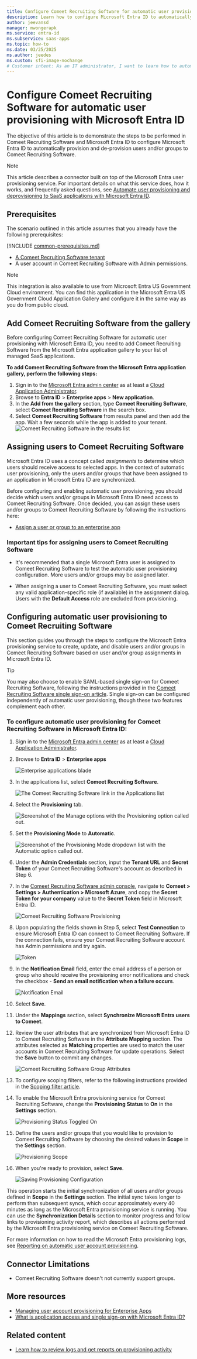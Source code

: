 ```yaml
---
title: Configure Comeet Recruiting Software for automatic user provisioning with Microsoft Entra ID
description: Learn how to configure Microsoft Entra ID to automatically provision and de-provision user accounts to Comeet Recruiting Software.
author: jeevansd
manager: mwongerapk
ms.service: entra-id
ms.subservice: saas-apps
ms.topic: how-to
ms.date: 03/25/2025
ms.author: jeedes
ms.custom: sfi-image-nochange
# Customer intent: As an IT administrator, I want to learn how to automatically provision and deprovision user accounts from Microsoft Entra ID to Comeet Recruiting Software so that I can streamline the user management process and ensure that users have the appropriate access to Comeet Recruiting Software.
---
```


# Configure Comeet Recruiting Software for automatic user provisioning with Microsoft Entra ID

The objective of this article is to demonstrate the steps to be performed in Comeet Recruiting Software and Microsoft Entra ID to configure Microsoft Entra ID to automatically provision and de-provision users and/or groups to Comeet Recruiting Software.

> [!NOTE]
> This article describes a connector built on top of the Microsoft Entra user provisioning service. For important details on what this service does, how it works, and frequently asked questions, see [Automate user provisioning and deprovisioning to SaaS applications with Microsoft Entra ID](~/identity/app-provisioning/user-provisioning.md).
>

## Prerequisites

The scenario outlined in this article assumes that you already have the following prerequisites:

[!INCLUDE [common-prerequisites.md](~/identity/saas-apps/includes/common-prerequisites.md)]
* [A Comeet Recruiting Software tenant](https://www.comeet.co/)
* A user account in Comeet Recruiting Software with Admin permissions.

> [!NOTE]
> This integration is also available to use from Microsoft Entra US Government Cloud environment. You can find this application in the Microsoft Entra US Government Cloud Application Gallery and configure it in the same way as you do from public cloud.
## Add Comeet Recruiting Software from the gallery

Before configuring Comeet Recruiting Software for automatic user provisioning with Microsoft Entra ID, you need to add Comeet Recruiting Software from the Microsoft Entra application gallery to your list of managed SaaS applications.

**To add Comeet Recruiting Software from the Microsoft Entra application gallery, perform the following steps:**

1. Sign in to the [Microsoft Entra admin center](https://entra.microsoft.com) as at least a [Cloud Application Administrator](~/identity/role-based-access-control/permissions-reference.md#cloud-application-administrator).
1. Browse to **Entra ID** > **Enterprise apps** > **New application**.
1. In the **Add from the gallery** section, type **Comeet Recruiting Software**, select **Comeet Recruiting Software** in the search box.
1. Select **Comeet Recruiting Software** from results panel and then add the app. Wait a few seconds while the app is added to your tenant.
	![Comeet Recruiting Software in the results list](common/search-new-app.png)

## Assigning users to Comeet Recruiting Software

Microsoft Entra ID uses a concept called *assignments* to determine which users should receive access to selected apps. In the context of automatic user provisioning, only the users and/or groups that have been assigned to an application in Microsoft Entra ID are synchronized.

Before configuring and enabling automatic user provisioning, you should decide which users and/or groups in Microsoft Entra ID need access to Comeet Recruiting Software. Once decided, you can assign these users and/or groups to Comeet Recruiting Software by following the instructions here:

* [Assign a user or group to an enterprise app](~/identity/enterprise-apps/assign-user-or-group-access-portal.md)

### Important tips for assigning users to Comeet Recruiting Software

* It's recommended that a single Microsoft Entra user is assigned to Comeet Recruiting Software to test the automatic user provisioning configuration. More users and/or groups may be assigned later.

* When assigning a user to Comeet Recruiting Software, you must select any valid application-specific role (if available) in the assignment dialog. Users with the **Default Access** role are excluded from provisioning.

## Configuring automatic user provisioning to Comeet Recruiting Software 

This section guides you through the steps to configure the Microsoft Entra provisioning service to create, update, and disable users and/or groups in Comeet Recruiting Software based on user and/or group assignments in Microsoft Entra ID.

> [!TIP]
> You may also choose to enable SAML-based single sign-on for Comeet Recruiting Software, following the instructions provided in the [Comeet Recruiting Software single sign-on  article](comeetrecruitingsoftware-tutorial.md). Single sign-on can be configured independently of automatic user provisioning, though these two features complement each other.

<a name='to-configure-automatic-user-provisioning-for-comeet-recruiting-software-in-azure-ad'></a>

### To configure automatic user provisioning for Comeet Recruiting Software in Microsoft Entra ID:

1. Sign in to the [Microsoft Entra admin center](https://entra.microsoft.com) as at least a [Cloud Application Administrator](~/identity/role-based-access-control/permissions-reference.md#cloud-application-administrator).
1. Browse to **Entra ID** > **Enterprise apps**

	![Enterprise applications blade](common/enterprise-applications.png)

1. In the applications list, select **Comeet Recruiting Software**.

	![The Comeet Recruiting Software link in the Applications list](common/all-applications.png)

3. Select the **Provisioning** tab.

	![Screenshot of the Manage options with the Provisioning option called out.](common/provisioning.png)

4. Set the **Provisioning Mode** to **Automatic**.

	![Screenshot of the Provisioning Mode dropdown list with the Automatic option called out.](common/provisioning-automatic.png)

5. Under the **Admin Credentials** section, input the **Tenant URL** and **Secret Token** of your Comeet Recruiting Software's account as described in Step 6.

6. In the [Comeet Recruiting Software admin console](https://app.comeet.co/), navigate to  **Comeet > Settings > Authentication > Microsoft Azure**, and copy the **Secret Token for your company** value to the **Secret Token** field in Microsoft Entra ID.

	![Comeet Recruiting Software Provisioning](./media/comeet-recruiting-software-provisioning-tutorial/secret-token-1.png)

7. Upon populating the fields shown in Step 5, select **Test Connection** to ensure Microsoft Entra ID can connect to Comeet Recruiting Software. If the connection fails, ensure your Comeet Recruiting Software account has Admin permissions and try again.

	![Token](common/provisioning-testconnection-token.png)

8. In the **Notification Email** field, enter the email address of a person or group who should receive the provisioning error notifications and check the checkbox - **Send an email notification when a failure occurs**.

	![Notification Email](common/provisioning-notification-email.png)

9. Select **Save**.

10. Under the **Mappings** section, select **Synchronize Microsoft Entra users to Comeet**.

11. Review the user attributes that are synchronized from Microsoft Entra ID to Comeet Recruiting Software in the **Attribute Mapping** section. The attributes selected as **Matching** properties are used to match the user accounts in Comeet Recruiting Software for update operations. Select the **Save** button to commit any changes.

	![Comeet Recruiting Software Group Attributes](media/comeet-recruiting-software-provisioning-tutorial/user-mapping-attributes.png)

12. To configure scoping filters, refer to the following instructions provided in the [Scoping filter  article](~/identity/app-provisioning/define-conditional-rules-for-provisioning-user-accounts.md).

13. To enable the Microsoft Entra provisioning service for Comeet Recruiting Software, change the **Provisioning Status** to **On** in the **Settings** section.

	![Provisioning Status Toggled On](common/provisioning-toggle-on.png)

14. Define the users and/or groups that you would like to provision to Comeet Recruiting Software by choosing the desired values in **Scope** in the **Settings** section.

	![Provisioning Scope](common/provisioning-scope.png)

15. When you're ready to provision, select **Save**.

	![Saving Provisioning Configuration](common/provisioning-configuration-save.png)

This operation starts the initial synchronization of all users and/or groups defined in **Scope** in the **Settings** section. The initial sync takes longer to perform than subsequent syncs, which occur approximately every 40 minutes as long as the Microsoft Entra provisioning service is running. You can use the **Synchronization Details** section to monitor progress and follow links to provisioning activity report, which describes all actions performed by the Microsoft Entra provisioning service on Comeet Recruiting Software.

For more information on how to read the Microsoft Entra provisioning logs, see [Reporting on automatic user account provisioning](~/identity/app-provisioning/check-status-user-account-provisioning.md).

## Connector Limitations

* Comeet Recruiting Software doesn't not currently support groups.

## More resources

* [Managing user account provisioning for Enterprise Apps](~/identity/app-provisioning/configure-automatic-user-provisioning-portal.md)
* [What is application access and single sign-on with Microsoft Entra ID?](~/identity/enterprise-apps/what-is-single-sign-on.md)

## Related content

* [Learn how to review logs and get reports on provisioning activity](~/identity/app-provisioning/check-status-user-account-provisioning.md)
